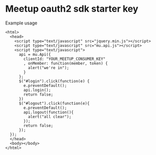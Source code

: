 # Meetup oauth2 sdk starter key

Example usage

    <html>
      <head>
        <script type="text/javascript" src="jquery.min.js"></script>
        <script type="text/javascript" src="mu.api.js"></script>
        <script type="text/javascript">
          api = mu.Api({
            clientId: "YOUR_MEETUP_CONSUMER_KEY"
            , onMember: function(member, token) {
              alert("we're in");
            }
          };
          $("#login").click(function(e) {
            e.preventDefault();
            api.login();
            return false;
          })
          $("#logout").click(function(e){
            e.preventDefault();
            api.logout(function(){
              alert("all clear");
            });
            return false;
          });
      });
      </head>
      <body></body>
    </html>



